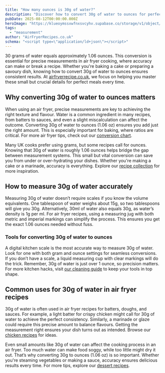 ```yaml
---
title: "How many ounces is 30g of water?"
description: "Discover how to convert 30g of water to ounces for perfect air fryer recipes every time. Get the exact measurement now!"
pubDate: 2025-08-12T00:00:00.000Z
heroImage: "https://klueoymssxwfnxsvcyhv.supabase.co/storage/v1/object/public/md/how-many-ounces-is-30g-of-water-44c063a7.webp"
tags:
  - "measurement"
author: "AirFryerRecipes.co.uk"
schema: "<script type=\"application/ld+json\"></script>"
---
```


<p>30 grams of water equals approximately 1.06 ounces. This conversion is essential for precise measurements in air fryer cooking, where accuracy can make or break a recipe. Whether you're baking a cake or preparing a savoury dish, knowing how to convert 30g of water to ounces ensures consistent results. At <a href=https://www.airfryerrecipe.co.uk/>airfryerrecipe.co.uk</a>, we focus on helping you master these small but crucial details for perfect meals every time.</p>

<h2>Why converting 30g of water to ounces matters</h2>
<p>When using an air fryer, precise measurements are key to achieving the right texture and flavour. Water is a common ingredient in many recipes, from batters to sauces, and even a slight miscalculation can affect the outcome. Converting 30g of water to ounces (1.06 oz) ensures you add just the right amount. This is especially important for baking, where ratios are critical. For more air fryer tips, check out our <a href=https://www.airfryerrecipe.co.uk/air-fryer-conversion-chart>conversion chart</a>.</p>

<p>Many UK cooks prefer using grams, but some recipes call for ounces. Knowing that 30g of water is roughly 1.06 ounces helps bridge the gap between measurement systems. This small but vital conversion can save you from under or over-hydrating your dishes. Whether you're making a cake or a marinade, accuracy is everything. Explore our <a href=https://www.airfryerrecipe.co.uk/recipes>recipe collection</a> for more inspiration.</p>

<h2>How to measure 30g of water accurately</h2>
<p>Measuring 30g of water doesn’t require scales if you know the volume equivalents. One tablespoon of water weighs about 15g, so two tablespoons will give you 30g. Alternatively, 30ml of water also equals 30g, as water’s density is 1g per ml. For air fryer recipes, using a measuring jug with both metric and imperial markings can simplify the process. This ensures you get the exact 1.06 ounces needed without fuss.</p>

<h3>Tools for converting 30g of water to ounces</h3>
<p>A digital kitchen scale is the most accurate way to measure 30g of water. Look for one with both gram and ounce settings for seamless conversions. If you don’t have a scale, a liquid measuring cup with clear markings will do the trick. Remember, 30g of water is just over 1 ounce, so precision matters. For more kitchen hacks, visit <a href=https://www.airfryerrecipe.co.uk/air-fryer-cleaner>our cleaning guide</a> to keep your tools in top shape.</p>

<h2>Common uses for 30g of water in air fryer recipes</h2>
<p>30g of water is often used in air fryer recipes for batters, doughs, and sauces. For example, a light batter for crispy chicken might call for 30g of water to achieve the perfect consistency. Similarly, a marinade or glaze could require this precise amount to balance flavours. Getting the measurement right ensures your dish turns out as intended. Browse our <a href=https://www.airfryerrecipe.co.uk/recipe-category/chicken>chicken recipes</a> for ideas.</p>

<p>Even small amounts like 30g of water can affect the cooking process in an air fryer. Too much water can make food soggy, while too little might dry it out. That’s why converting 30g to ounces (1.06 oz) is so important. Whether you're steaming vegetables or making a sauce, accuracy ensures delicious results every time. For more tips, explore our <a href=https://www.airfryerrecipe.co.uk/recipe-category/dessert>dessert recipes</a>.</p>